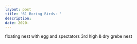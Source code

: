 ```yaml
---
layout: post
title: '61 Boring Birds: '
description:
date: 2020-
---
```

floating nest with egg and spectators
3rd high & dry grebe nest
